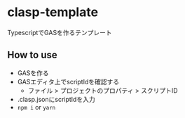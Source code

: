 # clasp-template

TypescriptでGASを作るテンプレート

## How to use
- GASを作る
- GASエディタ上でscriptIdを確認する
  - ファイル > プロジェクトのプロパティ > スクリプトID
- .clasp.jsonにscriptIdを入力
- `npm i` or `yarn`
